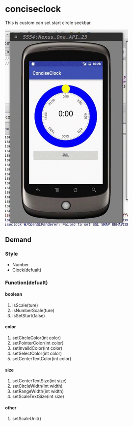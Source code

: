 # conciseclock
This is custom can set start circle seekbar.

![](https://github.com/DuanTzXavier/conciseclock/blob/master/optimized.gif)

## Demand

### Style
* Number
* Clock(defualt)


### Function(defualt)

#### boolean
1. isScale(ture)
2. isNumberScale(ture)
3. isSetStart(false)

#### color
1. setCircleColor(int color)
2. setPointerColor(int color)
3. setInvaildColor(int color)
4. setSelectColor(int color)
5. setCenterTextColor(int color)

#### size
1. setCenterTextSize(int size)
2. setCircleWidth(int width)
3. setRangeWidth(int width)
4. setScaleTextSize(int size)

#### other
1. setScaleUnit()
